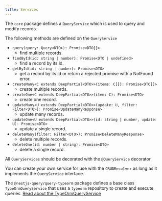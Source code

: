 ```yaml
---
title: Services
---
```


The `core` package defines a `QueryService` which is used to query and modify records. 

The following methods are defined on the `QueryService`

* `query(query: Query<DTO>): Promise<DTO[]>`
    - find multiple records.
* `findById(id: string | number): Promise<DTO | undefined>` 
    - find a record by its id.
* `getById(id: string | number): Promise<DTO>` 
    - get a record by its id or return a rejected promise with a NotFound error.
* `createMany<C extends DeepPartial<DTO>>(items: C[]): Promise<DTO[]>` 
    - create multiple records.
* `createOne<C extends DeepPartial<DTO>>(item: C): Promise<DTO>` 
    - create one record.
* `updateMany<U extends DeepPartial<DTO>>(update: U, filter: Filter<DTO>): Promise<UpdateManyResponse>` 
    - update many records.
* `updateOne<U extends DeepPartial<DTO>>(id: string | number, update: U): Promise<DTO>` 
    - update a single record.
* `deleteMany(filter: Filter<DTO>): Promise<DeleteManyResponse>` 
    - delete multiple records.
* `deleteOne(id: number | string): Promise<DTO>` 
    - delete a single record.
    
All `QueryServices` should be decorated with the `@QueryService` decorator. 

You can create your own service for use with the `CRUDResolver` as long as it implements the `QueryService` interface.

The `@nestjs-query/query-typeorm` package defines a base class `TypeOrmQueryService` that uses a `typeorm` repository
to create and execute queries. [Read about the TypeOrmQueryService](../typeorm/services)


